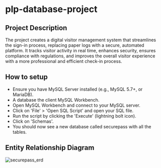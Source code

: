 # plp-database-project

## Project Description
The project creates a digital visitor management system that streamlines the sign-in process, replacing paper logs with a secure, automated platform. It tracks visitor activity in real time, enhances security, ensures compliance with regulations, and improves the overall visitor experience with a more professional and efficient check-in process.

## How to setup
- Ensure you have MySQL Server installed (e.g., MySQL 5.7+, or MariaDB).
- A database the client MySQL Workbench.
- Open MySQL Workbench and connect to your MySQL server.
- Click on 'File' > 'Open SQL Script' and open your SQL file.
- Run the script by clicking the 'Execute' (lightning bolt icon).
- Click on 'Schemas'.
- You should now see a new database called securepass with all the tables.

## Entity Relationship Diagram
![securepass_erd](https://github.com/user-attachments/assets/dae90afc-77c4-4083-8d16-d6efd5296e34)
